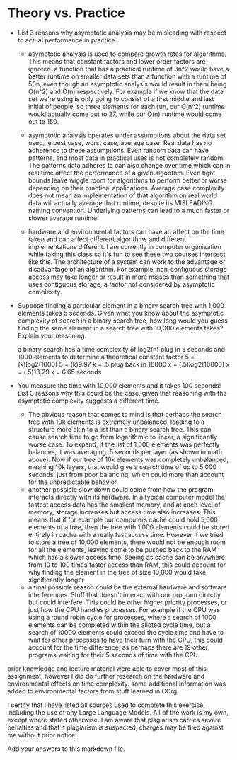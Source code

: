 # Theory vs. Practice

- List 3 reasons why asymptotic analysis may be misleading with respect to
  actual performance in practice.

  - asymptotic analysis is used to compare growth rates for algorithms. This means that constant factors and lower order factors are ignored. a function that has a practical runtime of 3n^2 would have a better runtime on smaller data sets than a function with a runtime of 50n, even though an asymptotic analysis would result in them being O(n^2) and O(n) respectively. For example if we know that the data set we're using is only going to consist of a first middle and last initial of people, so three elements for each run, our O(n^2) runtime would actually come out to 27, while our O(n) runtime would come out to 150. 
    
  - asymptotic analysis operates under assumptions about the data set used, ie best case, worst case, average case. Real data has no adherence to these assumptions. Even random data can have patterns, and most data in practical uses is not completely random. The patterns data adheres to can also change over time which can in real time affect the performance of a given algorithm. Even tight bounds leave wiggle room for algorithms to perform better or worse depending on their practical applications. Average case complexity does not mean an implementation of that algorithm on real world data will actually average that runtime, despite its MISLEADING naming convention. Underlying patterns can lead to a much faster or slower average runtime.

  - hardware and environmental factors can have an affect on the time taken and can affect different algorithms and different implementations different. I am currently in computer organization while taking this class so it's fun to see these two courses intersect like this. The architecture of a system can work to the advantage or disadvantage of an algorithm. For example, non-contiguous storage access may take longer or result in more misses than something that uses contiguous storage, a factor not considered by asymptotic complexity.

- Suppose finding a particular element in a binary search tree with 1,000
  elements takes 5 seconds. Given what you know about the asymptotic complexity
  of search in a binary search tree, how long would you guess finding the same
  element in a search tree with 10,000 elements takes? Explain your reasoning.

  a binary search has a time complexity of log2(n)
  plug in 5 seconds and 1000 elements to determine a theoretical constant factor
  5 = (k)log2(1000)
  5 = (k)9.97
  k = .5
  plug back in 10000
  x = (.5)log2(10000)
  x = (.5)13.29
  x = 6.65 seconds

- You measure the time with 10,000 elements and it takes 100 seconds! List 3
  reasons why this could be the case, given that reasoning with the asymptotic
  complexity suggests a different time.

  - The obvious reason that comes to mind is that perhaps the search tree with 10k elements is extremely unbalanced, leading to a structure more akin to a list than a binary search tree. This can cause search time to go from logarithmic to linear, a significantly worse case. To expand, if the list of 1,000 elements was perfectly balances, it was averaging .5 seconds per layer (as shown in math above). Now if our tree of 10k elements was completely unbalanced, meaning 10k layers, that would give a search time of up to 5,000 seconds, just from poor balancing, which could more than account for the unpredictable behavior.
  - another possible slow down could come from how the program interacts directly with its hardware. In a typical computer model the fastest access data has the smallest memory, and at each level of memory, storage increases but access time also increases. This means that if for example our computers cache could hold 5,000 elements of a tree, then the tree with 1,000 elements could be stored entirely in cache with a really fast access time. However if we tried to store a tree of 10,000 elements, there would not be enough room for all the elements, leaving some to be pushed back to the RAM which has a slower access time. Seeing as cache can be anywhere from 10 to 100 times faster access than RAM, this could account for why finding the element in the tree of size 10,000 would take significantly longer
  - a final possible reason could be the external hardware and software interferences. Stuff that doesn't interact with our program directly but could interfere. This could be other higher priority processes, or just how the CPU handles processes. For example if the CPU was using a round robin cycle for processes, where a search of 1000 elements can be completed within the alloted cycle time, but a search of 10000 elements could exceed the cycle time and have to wait for other processes to have their turn with the CPU, this could account for the time difference, as perhaps there are 19 other programs waiting for their 5 seconds of time with the CPU.

prior knowledge and lecture material were able to cover most of this assignment, however I did do further research on the hardware and environmental effects on time complexity. some additional information was added to environmental factors from stuff learned in COrg
 
I certify that I have listed all sources used to complete this exercise, including the use of any Large Language Models. All of the work is my own, except where stated otherwise. I am aware that plagiarism carries severe penalties and that if plagiarism is suspected, charges may be filed against me without prior notice.

Add your answers to this markdown file.
